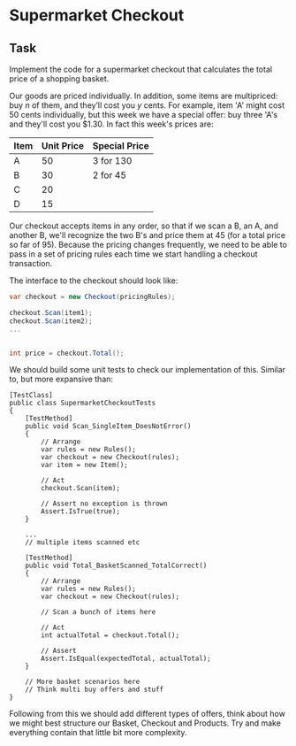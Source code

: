 # Supermarket Checkout

## Task
Implement the code for a supermarket checkout that calculates the total price of a shopping basket.

Our goods are priced individually. In addition, some items are multipriced: buy *n* of them, and they’ll cost you *y* cents. For example, item 'A' might cost 50 cents individually, but this week we have a special offer: buy three 'A's and they'll cost you $1.30. In fact this week's prices are:

| Item | Unit Price | Special Price |
|------|------------|---------------|
| A | 50 | 3 for 130 | 
| B | 30 | 2 for 45 | 
| C | 20 |  | 
| D | 15 |  | 

Our checkout accepts items in any order, so that if we scan a B, an A, and another B, we'll recognize the two B's and price them at 45 (for a total price so far of 95). Because the pricing changes frequently, we need to be able to pass in a set of pricing rules each time we start handling a checkout transaction.

The interface to the checkout should look like:
```c#
var checkout = new Checkout(pricingRules);

checkout.Scan(item1);
checkout.Scan(item2);
...


int price = checkout.Total();
```

We should build some unit tests to check our implementation of this. Similar to, but more expansive than:
```
[TestClass]
public class SupermarketCheckoutTests
{
    [TestMethod]
    public void Scan_SingleItem_DoesNotError()
    {
        // Arrange
        var rules = new Rules();
        var checkout = new Checkout(rules);
        var item = new Item();

        // Act
        checkout.Scan(item);

        // Assert no exception is thrown
        Assert.IsTrue(true);
    }

    ...
    // multiple items scanned etc

    [TestMethod]
    public void Total_BasketScanned_TotalCorrect()
    {
        // Arrange
        var rules = new Rules();
        var checkout = new Checkout(rules);
        
        // Scan a bunch of items here

        // Act
        int actualTotal = checkout.Total();

        // Assert
        Assert.IsEqual(expectedTotal, actualTotal);        
    }

    // More basket scenarios here
    // Think multi buy offers and stuff    
}
```

Following from this we should add different types of offers, think about how we might best structure our Basket, Checkout and Products. Try and make everything contain that little bit more complexity.